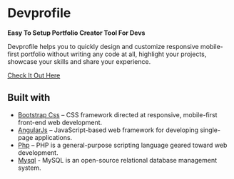 # Devprofile

**Easy To Setup Portfolio Creator Tool For Devs**

Devprofile helps you to quickly design and customize responsive mobile-first portfolio without writing 
any code at all, highlight your projects, showcase your skills and share your experience.

[Check It Out Here](https://devprofiles.netlify.app/)

## Built with

- [Bootstrap Css](https://getbootstrap.com/) – CSS framework directed at responsive, mobile-first front-end web development.
- [AngularJs](https://angularjs.org/) – JavaScript-based web framework for developing single-page applications.
- [Php](https://www.php.net/) – PHP is a general-purpose scripting language geared toward web development.
- [Mysql](https://www.mysql.com/) - MySQL is an open-source relational database management system.